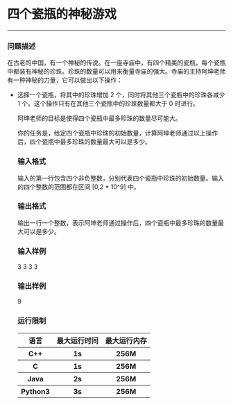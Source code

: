 # 四个瓷瓶的神秘游戏
***
### 问题描述

在古老的中国，有一个神秘的传说。在一座寺庙中，有四个精美的瓷瓶，每个瓷瓶中都装有神秘的珍珠。珍珠的数量可以用来衡量寺庙的强大。寺庙的主持阿坤老师有一种神秘的力量，它可以做出以下操作：  

* 选择一个瓷瓶，将其中的珍珠增加 2 个，同时将其他三个瓷瓶中的珍珠各减少 1 个。这个操作只有在其他三个瓷瓶中的珍珠数量都大于 0 时进行。

  阿坤老师的目标是使得四个瓷瓶中最多珍珠的数量尽可能大。

  你的任务是，给定四个瓷瓶中珍珠的初始数量，计算阿坤老师通过以上操作后，四个瓷瓶中最多珍珠的数量最大可以是多少。

  ### 输入格式

  输入的第一行包含四个非负整数，分别代表四个瓷瓶中珍珠的初始数量。输入的四个整数的范围都在区间 [0,2 * 10^9] 中。

  ### 输出格式

  输出一行一个整数，表示阿坤老师通过操作后，四个瓷瓶中最多珍珠的数量最大可以是多少。

  ### 输入样例

  3 3 3 3

  ### 输出样例

  9

  ### 运行限制

  <table>
    <tr>
      <th>语言</th>
      <th>最大运行时间</th>
      <th>最大运行内存</th>
    </tr>
    <tr>
      <th>C++</th>
      <th>1s</th>
      <th>256M</th>
    </tr>
    <tr>
      <th>C</th>
      <th>1s</th>
      <th>256M</th>
    </tr>
    <tr>
      <th>Java</th>
      <th>2s</th>
      <th>256M</th>
    </tr>
    <tr>
      <th>Python3</th>
      <th>3s</th>
      <th>256M</th>
    </tr>
  </table>

